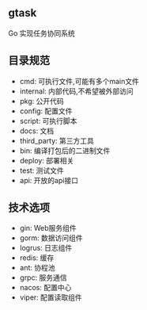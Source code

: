 ## gtask
Go 实现任务协同系统

## 目录规范
- cmd: 可执行文件,可能有多个main文件
- internal: 内部代码,不希望被外部访问
- pkg: 公开代码
- config: 配置文件
- script: 可执行脚本
- docs:  文档
- third_party: 第三方工具
- bin: 编译打包后的二进制文件
- deploy: 部署相关
- test: 测试文件
- api: 开放的api接口

## 技术选项
- gin: Web服务组件
- gorm: 数据访问组件
- logrus: 日志组件
- redis: 缓存
- ant: 协程池
- grpc: 服务通信
- nacos: 配置中心
- viper: 配置读取组件
